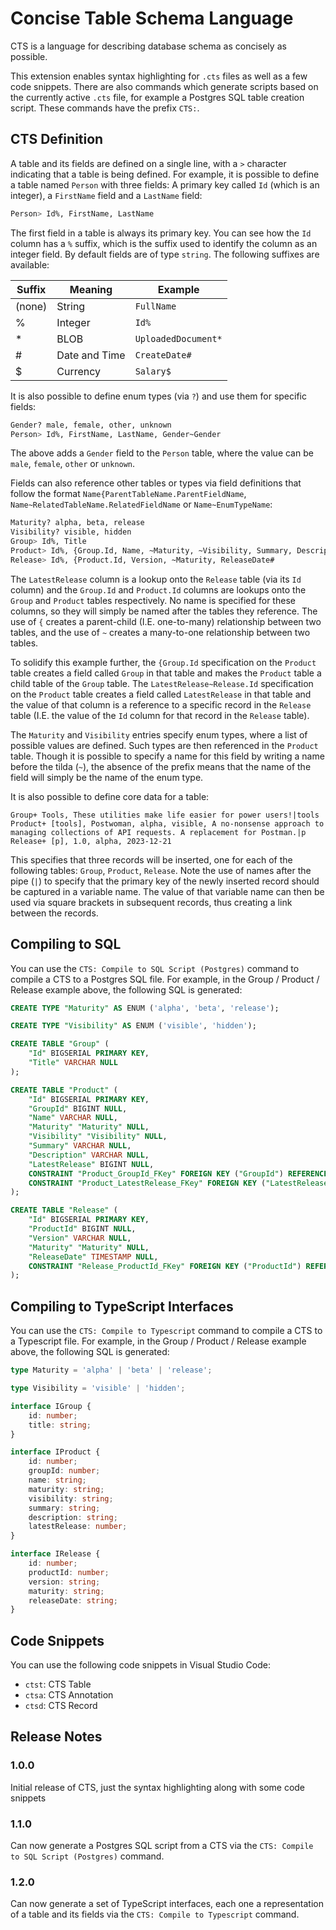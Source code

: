 # Concise Table Schema Language

CTS is a language for describing database schema as concisely as possible.

This extension enables syntax highlighting for `.cts` files as well as a few code snippets. There are also commands which generate scripts based on the currently active `.cts` file, for example a Postgres SQL table creation script. These commands have the prefix `CTS:`.

## CTS Definition

A table and its fields are defined on a single line, with a `>` character indicating that a table is being defined. For example, it is possible to define a table named `Person` with three fields: A primary key called `Id` (which is an integer), a `FirstName` field and a `LastName` field:

```bash
Person> Id%, FirstName, LastName
```

The first field in a table is always its primary key. You can see how the `Id` column has a `%` suffix, which is the suffix used to identify the column as an integer field. By default fields are of type `string`. The following suffixes are available:

| Suffix | Meaning | Example |
|---|---|---|
| (none) | String | `FullName` |
| % | Integer | `Id%` |
| * | BLOB | `UploadedDocument*` |
| # | Date and Time | `CreateDate#` |
| $ | Currency | `Salary$` |

It is also possible to define enum types (via `?`) and use them for specific fields:

```bash
Gender? male, female, other, unknown
Person> Id%, FirstName, LastName, Gender~Gender
```

The above adds a `Gender` field to the `Person` table, where the value can be `male`, `female`, `other` or `unknown`.

Fields can also reference other tables or types via field definitions that follow the format `Name{ParentTableName.ParentFieldName`, `Name~RelatedTableName.RelatedFieldName` or `Name~EnumTypeName`:

```bash
Maturity? alpha, beta, release
Visibility? visible, hidden
Group> Id%, Title
Product> Id%, {Group.Id, Name, ~Maturity, ~Visibility, Summary, Description, LatestRelease~Release.Id
Release> Id%, {Product.Id, Version, ~Maturity, ReleaseDate#
```

The `LatestRelease` column is a lookup onto the `Release` table (via its `Id` column) and the `Group.Id` and `Product.Id` columns are lookups onto the `Group` and `Product` tables respectively. No name is specified for these columns, so they will simply be named after the tables they reference. The use of `{` creates a parent-child (I.E. one-to-many) relationship between two tables, and the use of `~` creates a many-to-one relationship between two tables.

To solidify this example further, the `{Group.Id` specification on the `Product` table creates a field called `Group` in that table and makes the `Product` table a child table of the `Group` table. The `LatestRelease~Release.Id` specification on the `Product` table creates a field called `LatestRelease` in that table and the value of that column is a reference to a specific record in the `Release` table (I.E. the value of the `Id` column for that record in the `Release` table).

The `Maturity` and `Visibility` entries specify enum types, where a list of possible values are defined. Such types are then referenced in the `Product` table. Though it is possible to specify a name for this field by writing a name before the tilda (`~`), the absence of the prefix means that the name of the field will simply be the name of the enum type.

It is also possible to define core data for a table:

```
Group+ Tools, These utilities make life easier for power users!|tools
Product+ [tools], Postwoman, alpha, visible, A no-nonsense approach to managing collections of API requests. A replacement for Postman.|p
Release+ [p], 1.0, alpha, 2023-12-21
```

This specifies that three records will be inserted, one for each of the following tables: `Group`, `Product`, `Release`. Note the use of names after the pipe (`|`) to specify that the primary key of the newly inserted record should be captured in a variable name. The value of that variable name can then be used via square brackets in subsequent records, thus creating a link between the records.

## Compiling to SQL

You can use the `CTS: Compile to SQL Script (Postgres)` command to compile a CTS to a Postgres SQL file. For example, in the Group / Product / Release example above, the following SQL is generated:

```sql
CREATE TYPE "Maturity" AS ENUM ('alpha', 'beta', 'release');

CREATE TYPE "Visibility" AS ENUM ('visible', 'hidden');

CREATE TABLE "Group" (
    "Id" BIGSERIAL PRIMARY KEY,
    "Title" VARCHAR NULL
);

CREATE TABLE "Product" (
    "Id" BIGSERIAL PRIMARY KEY,
    "GroupId" BIGINT NULL,
    "Name" VARCHAR NULL,
    "Maturity" "Maturity" NULL,
    "Visibility" "Visibility" NULL,
    "Summary" VARCHAR NULL,
    "Description" VARCHAR NULL,
    "LatestRelease" BIGINT NULL,
    CONSTRAINT "Product_GroupId_FKey" FOREIGN KEY ("GroupId") REFERENCES "Group" ("Id") ON UPDATE CASCADE ON DELETE CASCADE,
    CONSTRAINT "Product_LatestRelease_FKey" FOREIGN KEY ("LatestRelease") REFERENCES "Release" ("Id") UPDATE RESTRICT ON DELETE SET NULL
);

CREATE TABLE "Release" (
    "Id" BIGSERIAL PRIMARY KEY,
    "ProductId" BIGINT NULL,
    "Version" VARCHAR NULL,
    "Maturity" "Maturity" NULL,
    "ReleaseDate" TIMESTAMP NULL,
    CONSTRAINT "Release_ProductId_FKey" FOREIGN KEY ("ProductId") REFERENCES "Product" ("Id") ON UPDATE CASCADE ON DELETE CASCADE
);
```

## Compiling to TypeScript Interfaces

You can use the `CTS: Compile to Typescript` command to compile a CTS to a Typescript file. For example, in the Group / Product / Release example above, the following SQL is generated:

```typescript
type Maturity = 'alpha' | 'beta' | 'release';

type Visibility = 'visible' | 'hidden';

interface IGroup {
    id: number;
    title: string;
}

interface IProduct {
    id: number;
    groupId: number;
    name: string;
    maturity: string;
    visibility: string;
    summary: string;
    description: string;
    latestRelease: number;
}

interface IRelease {
    id: number;
    productId: number;
    version: string;
    maturity: string;
    releaseDate: string;
}

```

## Code Snippets

You can use the following code snippets in Visual Studio Code:

- `ctst`: CTS Table
- `ctsa`: CTS Annotation
- `ctsd`: CTS Record

## Release Notes

### 1.0.0

Initial release of CTS, just the syntax highlighting along with some code snippets

### 1.1.0

Can now generate a Postgres SQL script from a CTS via the `CTS: Compile to SQL Script (Postgres)` command.

### 1.2.0

Can now generate a set of TypeScript interfaces, each one a representation of a table and its fields via the `CTS: Compile to Typescript` command.